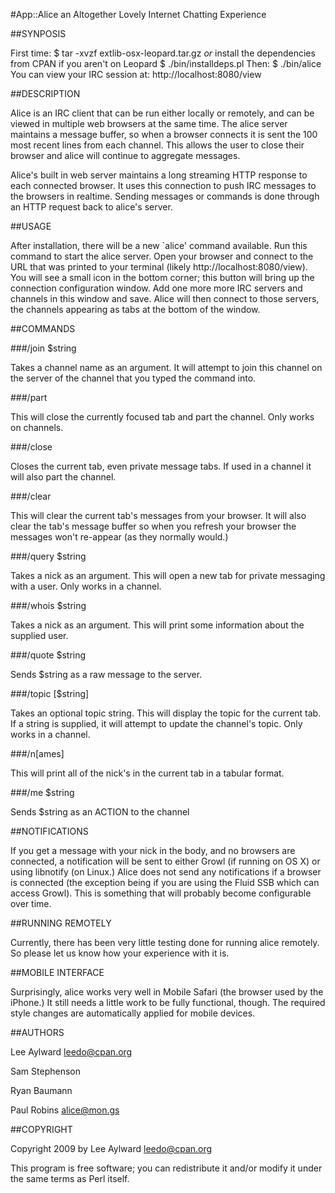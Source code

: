 #App::Alice
an Altogether Lovely Internet Chatting Experience

##SYNPOSIS

  First time:
    $ tar -xvzf extlib-osx-leopard.tar.gz
  *or* install the dependencies from CPAN if you aren't on Leopard
    $ ./bin/installdeps.pl
  Then:
    $ ./bin/alice
  You can view your IRC session at: http://localhost:8080/view

##DESCRIPTION

Alice is an IRC client that can be run either locally or remotely, and
can be viewed in multiple web browsers at the same time. The alice server
maintains a message buffer, so when a browser connects it is sent
the 100 most recent lines from each channel. This allows the user to
close their browser and alice will continue to aggregate messages.

Alice's built in web server maintains a long streaming HTTP response
to each connected browser. It uses this connection to push IRC messages
to the browsers in realtime. Sending messages or commands is done
through an HTTP request back to alice's server.

##USAGE

After installation, there will be a new `alice' command available. Run
this command to start the alice server. Open your browser and connect to 
the URL that was printed to your terminal (likely http://localhost:8080/view). 
You will see a small icon in the bottom corner; this button will bring up the
connection configuration window. Add one more more IRC servers and channels in this
window and save. Alice will then connect to those servers, the channels appearing
as tabs at the bottom of the window.

##COMMANDS

###/join $string

Takes a channel name as an argument. It will attempt to join this channel
on the server of the channel that you typed the command into.

###/part

This will close the currently focused tab and part the channel. Only works on
channels.

###/close

Closes the current tab, even private message tabs. If used in a channel
it will also part the channel.

###/clear

This will clear the current tab's messages from your browser. It will also 
clear the tab's message buffer so when you refresh your browser the messages 
won't re-appear (as they normally would.)

###/query $string

Takes a nick as an argument. This will open a new tab for private messaging
with a user. Only works in a channel.

###/whois $string

Takes a nick as an argument. This will print some information about the
supplied user.

###/quote $string

Sends $string as a raw message to the server.

###/topic [$string]

Takes an optional topic string. This will display the topic for the current tab.
If a string is supplied, it will attempt to update the channel's topic.
Only works in a channel.

###/n[ames]

This will print all of the nick's in the current tab in a tabular format.

###/me $string

Sends $string as an ACTION to the channel

##NOTIFICATIONS

If you get a message with your nick in the body, and no browsers are
connected, a notification will be sent to either Growl (if running on
OS X) or using libnotify (on Linux.) Alice does not send any notifications
if a browser is connected (the exception being if you are using the Fluid
SSB which can access Growl). This is something that will probably become 
configurable over time.

##RUNNING REMOTELY

Currently, there has been very little testing done for running alice
remotely. So please let us know how your experience with it is.

##MOBILE INTERFACE

Surprisingly, alice works very well in Mobile Safari (the browser used
by the iPhone.) It still needs a little work to be fully functional, though.
The required style changes are automatically applied for mobile devices.

##AUTHORS

Lee Aylward <leedo@cpan.org>

Sam Stephenson

Ryan Baumann

Paul Robins <alice@mon.gs>

##COPYRIGHT

Copyright 2009 by Lee Aylward <leedo@cpan.org>

This program is free software; you can redistribute it and/or modify it
under the same terms as Perl itself.
